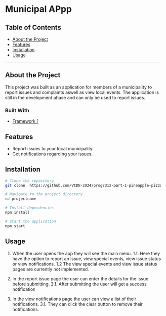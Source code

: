 # Municipal APpp

## Table of Contents
- [About the Project](#about-the-project)
- [Features](#features)
- [Installation](#installation)
- [Usage](#usage)

---

## About the Project
This project was built as an application for members of a municipality to report issues and complaints aswell as view local events.
The application is still in the development phase and can only be used to report issues.

### Built With
- [Framework 1](https://dotnet.microsoft.com/en-us/apps/aspnet)

## Features
- Report issues to your local municipality.
- Get notifications regarding your issues.

## Installation
```bash
# Clone the repository
git clone  https://github.com/VCDN-2024/prog7312-part-1-pineapple-pizza25 

# Navigate to the project directory
cd projectname

# Install dependencies
npm install

# Start the application
npm start
```

## Usage

1. When the user opens the app they will see the main menu.
1.1. Here they have the option to report an issue, view special events, view issue status or view notifications.
1.2 The view special events and view issue status pages are currently not implemented.

2. In the report issue page the user can enter the details for the issue before submitting.
2.1. After submitting the user will get a success notification

3. In the view notifications page the user can view a list of their notifications.
3.1. They can click the clear button to remove their notifications.

